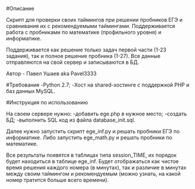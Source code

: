 #Описание

Скрипт для проверки своих таймингов при решении пробников ЕГЭ  и сравнивания их с рекомендуемыми таймингами. Поддерживается работа с пробниками по математике (профильного уровня) и информатике.

Поддерживается как решение только задач первой части (1-23 задания), так и полное решение пробника (1-27).
Все данные отправляются на свой сервер и записываются в БД.

Автор - Павел Ушаев aka Pavel3333

#Требования
-Python 2.7;
-Хост на shared-хостинге с поддержкой PHP и баз данных MySQL.

#Инструкция по использованию

На своем сервере нужно:
-добавить ege.php в нужное место;
-создать БД;
-выполнить SQL код из файла database_init.sql.

Далее нужно запустить скрипт ege_inf.py и решать пробники ЕГЭ по информатике. Либо запустить ege_math.py и решать пробники по математике.

Все результаты появятся в таблицах типа session_TIME, их порядок будет находиться в таблице ege_inf.
Будет отображаться как чистое время решения каждого номера (в минутах), так и различие в минутах между своим таймингом и рекомендуемым (можно узнать, на какой номер тратится больше всего времени).